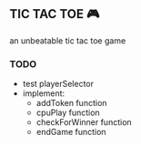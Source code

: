 ## TIC TAC TOE :video_game:
an unbeatable tic tac toe game

### TODO
- test playerSelector
- implement:
    - addToken function
    - cpuPlay function
    - checkForWinner function
    - endGame function